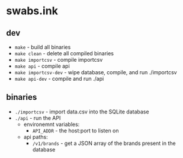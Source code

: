 # swabs.ink

## dev

- `make` - build all binaries
- `make clean` - delete all compiled binaries
- `make importcsv` - compile importcsv
- `make api` - compile api
- `make importcsv-dev` - wipe database, compile, and run ./importcsv
- `make api-dev` - compile and run ./api

## binaries

- `./importcsv` - import data.csv into the SQLite database
- `./api` - run the API
    - environemnt variables:
        - `API_ADDR` - the host:port to listen on
    - api paths:
        - `/v1/brands` - get a JSON array of the brands present in the database

